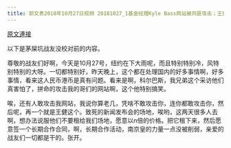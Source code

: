 ```yaml
---
title: 郭文贵2018年10月27日视频 20181027_1基金经理Kyle Bass网站被共匪攻击；王健发布会场地被共匪骚扰（提出用N倍价钱来取消发布会）
---
```


[原文連接](https://gnews.org/ThreadView/53478344)

以下是茅屎坑战友没校对前的内容。

  尊敬的战友们好啊，今天是10月27号，纽约在下大雨呢，而且特别特别冷，风特别特别的大呀。一切都特别好，昨天晚上，这个都在处理国内的好多事情啊，好多事情，看来这人民币港币是真有问题。看来是啊，科尔巴斯，我兄弟这个采访他们真害怕了，拼命的攻击我的哥们的网站啊，这个他特别搞笑。

  唉，还有人敢攻击我网站，我说你算老几，凭啥不敢攻击你，连你都敢攻击你，然后呢，再一个就是王健这个。致死的新闻发布会的场地，唉哟，这两天很多人去啊，想办法说服他们不要租给我们场地，愿意以n倍的价格。把它租下来，然后愿意签一个长期合作合同，啊，长期合作活动，南京皇的力量一点没被削弱，亲爱的战友们一切都是干的。张开。
